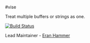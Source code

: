 #vise

Treat multiple buffers or strings as one.

[![Build Status](https://secure.travis-ci.org/hapijs/vise.png)](http://travis-ci.org/hapijs/vise)

Lead Maintainer - [Eran Hammer](https://github.com/hueniverse)
